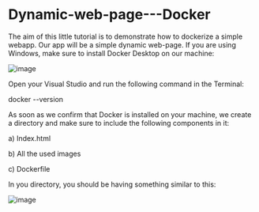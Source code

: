 # Dynamic-web-page---Docker
The aim of this little tutorial is to demonstrate how to dockerize a simple webapp. Our app will be a simple dynamic web-page.
If you are using Windows, make sure to install Docker Desktop on our machine:

![image](https://github.com/WaseemCloud/Dynamic-web-page---Docker/assets/157589909/284c97b6-9777-47b8-9ef1-8ef1c00d20bf)

Open your Visual Studio and run the following command in the Terminal:

docker --version

As soon as we confirm that Docker is installed on your machine, we create a directory and make sure to include the following components in it:

a) Index.html

b) All the used images

c) Dockerfile

In you directory, you should be having something similar to this:

![image](https://github.com/WaseemCloud/Dynamic-web-page---Docker/assets/157589909/ae33018b-5512-4ba2-9be6-a85287503d8f)



